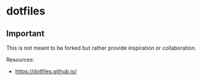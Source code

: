 # dotfiles

## Important
This is not meant to be forked but rather provide inspiration or collaboration.



Resources:
  - https://dotfiles.github.io/
